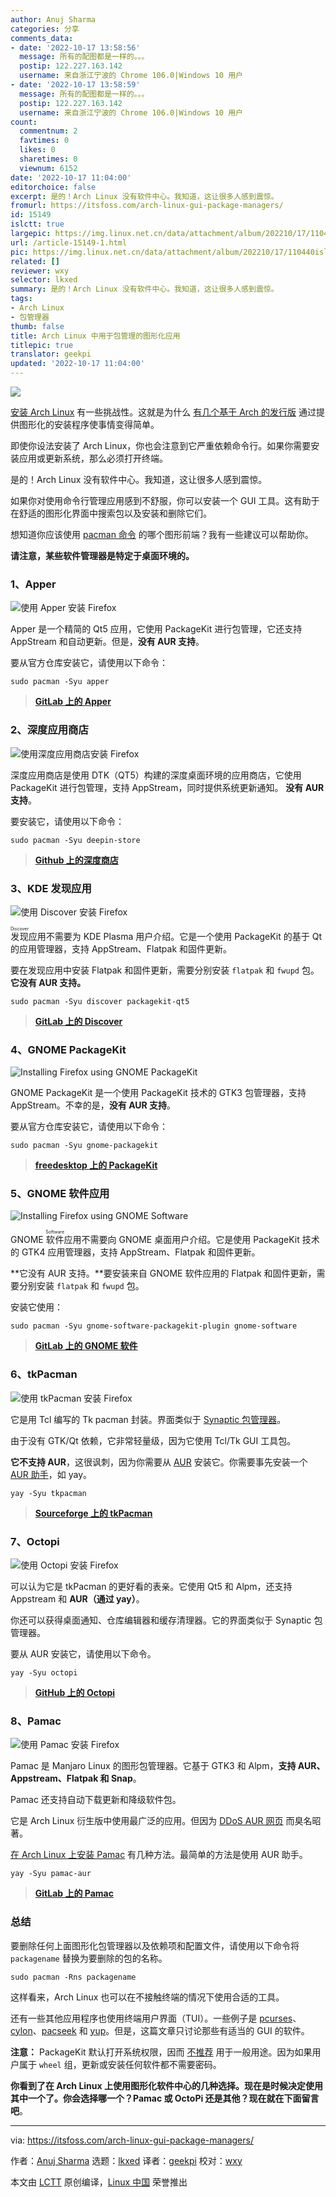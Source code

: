 ```yaml
---
author: Anuj Sharma
categories: 分享
comments_data:
- date: '2022-10-17 13:58:56'
  message: 所有的配图都是一样的。。。
  postip: 122.227.163.142
  username: 来自浙江宁波的 Chrome 106.0|Windows 10 用户
- date: '2022-10-17 13:58:59'
  message: 所有的配图都是一样的。。。
  postip: 122.227.163.142
  username: 来自浙江宁波的 Chrome 106.0|Windows 10 用户
count:
  commentnum: 2
  favtimes: 0
  likes: 0
  sharetimes: 0
  viewnum: 6152
date: '2022-10-17 11:04:00'
editorchoice: false
excerpt: 是的！Arch Linux 没有软件中心。我知道，这让很多人感到震惊。
fromurl: https://itsfoss.com/arch-linux-gui-package-managers/
id: 15149
islctt: true
largepic: https://img.linux.net.cn/data/attachment/album/202210/17/110440isl629s0uqnl8b29.jpg
url: /article-15149-1.html
pic: https://img.linux.net.cn/data/attachment/album/202210/17/110440isl629s0uqnl8b29.jpg.thumb.jpg
related: []
reviewer: wxy
selector: lkxed
summary: 是的！Arch Linux 没有软件中心。我知道，这让很多人感到震惊。
tags:
- Arch Linux
- 包管理器
thumb: false
title: Arch Linux 中用于包管理的图形化应用
titlepic: true
translator: geekpi
updated: '2022-10-17 11:04:00'
---
```


![](/data/attachment/album/202210/17/110440isl629s0uqnl8b29.jpg)


[安装 Arch Linux](https://itsfoss.com/install-arch-linux/) 有一些挑战性。这就是为什么 [有几个基于 Arch 的发行版](https://itsfoss.com/arch-based-linux-distros/) 通过提供图形化的安装程序使事情变得简单。


即使你设法安装了 Arch Linux，你也会注意到它严重依赖命令行。如果你需要安装应用或更新系统，那么必须打开终端。


是的！Arch Linux 没有软件中心。我知道，这让很多人感到震惊。


如果你对使用命令行管理应用感到不舒服，你可以安装一个 GUI 工具。这有助于在舒适的图形化界面中搜索包以及安装和删除它们。


想知道你应该使用 [pacman 命令](https://itsfoss.com/pacman-command/) 的哪个图形前端？我有一些建议可以帮助你。


**请注意，某些软件管理器是特定于桌面环境的。**


### 1、Apper


![使用 Apper 安装 Firefox](/data/attachment/album/202210/17/151733k7v9x728nrzl7778.png)


Apper 是一个精简的 Qt5 应用，它使用 PackageKit 进行包管理，它还支持 AppStream 和自动更新。但是，**没有 AUR 支持**。


要从官方仓库安装它，请使用以下命令：



```
sudo pacman -Syu apper

```


> 
> **[GitLab 上的 Apper](https://invent.kde.org/system/apper)**
> 
> 
> 


### 2、深度应用商店


![使用深度应用商店安装 Firefox](/data/attachment/album/202210/17/151734ch6si9l16s186rs6.png)


深度应用商店是使用 DTK（QT5）构建的深度桌面环境的应用商店，它使用 PackageKit 进行包管理，支持 AppStream，同时提供系统更新通知。 **没有 AUR 支持**。


要安装它，请使用以下命令：



```
sudo pacman -Syu deepin-store

```


> 
> **[Github 上的深度商店](https://github.com/dekzi/dde-store)**
> 
> 
> 


### 3、KDE 发现应用


![使用 Discover 安装 Firefox](/data/attachment/album/202210/17/151734ongu6frkk9gbugfh.png)


<ruby> 发现 <rt>  Discover </rt></ruby> 应用不需要为 KDE Plasma 用户介绍。它是一个使用 PackageKit 的基于 Qt 的应用管理器，支持 AppStream、Flatpak 和固件更新。


要在发现应用中安装 Flatpak 和固件更新，需要分别安装 `flatpak` 和 `fwupd` 包。**它没有 AUR 支持。**



```
sudo pacman -Syu discover packagekit-qt5

```


> 
> **[GitLab 上的 Discover](https://invent.kde.org/plasma/discover)**
> 
> 
> 


### 4、GNOME PackageKit


![Installing Firefox using GNOME PackageKit](/data/attachment/album/202210/17/151735oxw8b8qgg89958x9.png)


GNOME PackageKit 是一个使用 PackageKit 技术的 GTK3 包管理器，支持 AppStream。不幸的是，**没有 AUR 支持**。


要从官方仓库安装它，请使用以下命令：



```
sudo pacman -Syu gnome-packagekit

```


> 
> **[freedesktop 上的 PackageKit](https://freedesktop.org/software/PackageKit/index.html)**
> 
> 
> 


### 5、GNOME 软件应用


![Installing Firefox using GNOME Software](/data/attachment/album/202210/17/151736b3uczuoulo10pp34.png)


GNOME <ruby> 软件 <rt>  Software </rt></ruby> 应用不需要向 GNOME 桌面用户介绍。它是使用 PackageKit 技术的 GTK4 应用管理器，支持 AppStream、Flatpak 和固件更新。


**它没有 AUR 支持。**要安装来自 GNOME 软件应用的 Flatpak 和固件更新，需要分别安装 `flatpak` 和 `fwupd` 包。


安装它使用：



```
sudo pacman -Syu gnome-software-packagekit-plugin gnome-software

```


> 
> **[GitLab 上的 GNOME 软件](https://gitlab.gnome.org/GNOME/gnome-software)**
> 
> 
> 


### 6、tkPacman


![使用 tkPacman 安装 Firefox](/data/attachment/album/202210/17/151736zkb7dtblzhst9hpw.png)


它是用 Tcl 编写的 Tk pacman 封装。界面类似于 [Synaptic 包管理器](https://itsfoss.com/synaptic-package-manager/)。


由于没有 GTK/Qt 依赖，它非常轻量级，因为它使用 Tcl/Tk GUI 工具包。


**它不支持 AUR**，这很讽刺，因为你需要从 [AUR](https://itsfoss.com/aur-arch-linux/) 安装它。你需要事先安装一个 [AUR 助手](https://itsfoss.com/best-aur-helpers/)，如 yay。



```
yay -Syu tkpacman

```


> 
> **[Sourceforge 上的 tkPacman](https://sourceforge.net/projects/tkpacman)**
> 
> 
> 


### 7、Octopi


![使用 Octopi 安装 Firefox](/data/attachment/album/202210/17/151736fs8pbubff96wrb9w.png)


可以认为它是 tkPacman 的更好看的表亲。它使用 Qt5 和 Alpm，还支持 Appstream 和 **AUR（通过 yay）**。


你还可以获得桌面通知、仓库编辑器和缓存清理器。它的界面类似于 Synaptic 包管理器。


要从 AUR 安装它，请使用以下命令。



```
yay -Syu octopi

```


> 
> **[GitHub 上的 Octopi](https://github.com/aarnt/octopi)**
> 
> 
> 


### 8、Pamac


![使用 Pamac 安装 Firefox](/data/attachment/album/202210/17/151737nl1rl5v51u55wbld.png)


Pamac 是 Manjaro Linux 的图形包管理器。它基于 GTK3 和 Alpm，**支持 AUR、Appstream、Flatpak 和 Snap**。


Pamac 还支持自动下载更新和降级软件包。


它是 Arch Linux 衍生版中使用最广泛的应用。但因为 [DDoS AUR 网页](https://gitlab.manjaro.org/applications/pamac/-/issues/1017) 而臭名昭著。


[在 Arch Linux 上安装 Pamac](https://itsfoss.com/install-pamac-arch-linux/) 有几种方法。最简单的方法是使用 AUR 助手。



```
yay -Syu pamac-aur

```


> 
> **[GitLab 上的 Pamac](https://gitlab.manjaro.org/applications/pamac)**
> 
> 
> 


### 总结


要删除任何上面图形化包管理器以及依赖项和配置文件，请使用以下命令将 `packagename` 替换为要删除的包的名称。



```
sudo pacman -Rns packagename

```

这样看来，Arch Linux 也可以在不接触终端的情况下使用合适的工具。


还有一些其他应用程序也使用终端用户界面（TUI）。一些例子是 [pcurses](https://github.com/schuay/pcurses)、[cylon](https://github.com/gavinlyonsrepo/cylon)、[pacseek](https://github.com/moson-mo/pacseek) 和 [yup](https://github.com/ericm/yup)。但是，这篇文章只讨论那些有适当的 GUI 的软件。


**注意：** PackageKit 默认打开系统权限，因而 [不推荐](https://bugs.archlinux.org/task/50459) 用于一般用途。因为如果用户属于 `wheel` 组，更新或安装任何软件都不需要密码。


**你看到了在 Arch Linux 上使用图形化软件中心的几种选择。现在是时候决定使用其中一个了。你会选择哪一个？Pamac 或 OctoPi 还是其他？现在就在下面留言吧**。




---


via: <https://itsfoss.com/arch-linux-gui-package-managers/>


作者：[Anuj Sharma](https://itsfoss.com/author/anuj/) 选题：[lkxed](https://github.com/lkxed) 译者：[geekpi](https://github.com/geekpi) 校对：[wxy](https://github.com/wxy)


本文由 [LCTT](https://github.com/LCTT/TranslateProject) 原创编译，[Linux 中国](https://linux.cn/) 荣誉推出